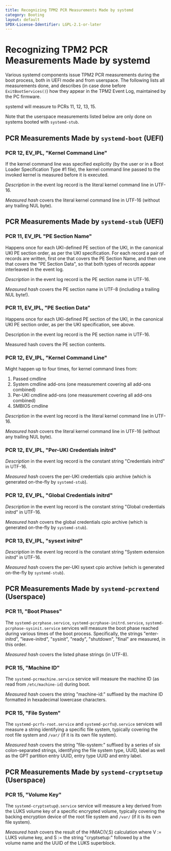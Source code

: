 ```yaml
---
title: Recognizing TPM2 PCR Measurements Made by systemd
category: Booting
layout: default
SPDX-License-Identifier: LGPL-2.1-or-later
---
```


# Recognizing TPM2 PCR Measurements Made by systemd

Various systemd components issue TPM2 PCR measurements during the boot process,
both in UEFI mode and from userspace. The following lists all measurements
done, and describes (in case done before `ExitBootServices()`) how they appear
in the TPM2 Event Log, maintained by the PC firmware.

systemd will measure to PCRs 11, 12, 13, 15.

Note that the userspace measurements listed below are only done on systems
booted with `systemd-stub`.

## PCR Measurements Made by `systemd-boot` (UEFI)

### PCR 12, EV_IPL, "Kernel Command Line"

If the kernel command line was specified explicitly (by the user or in a Boot
Loader Specification Type #1 file), the kernel command line passed to the
invoked kernel is measured before it is executed.

*Description* in the event log record is the literal kernel command line in
UTF-16.

*Measured hash* covers the literal kernel command line in UTF-16 (without any
trailing NUL byte).

## PCR Measurements Made by `systemd-stub` (UEFI)

### PCR 11, EV_IPL "PE Section Name"

Happens once for each UKI-defined PE section of the UKI, in the canonical UKI
PE section order, as per the UKI specification. For each record a pair of
records are written, first one that covers the PE Section Name, and then one
that covers the "PE Section Data", so that both types of records appear
interleaved in the event log.

*Description* in the event log record is the PE section name in UTF-16.

*Measured hash* covers the PE section name in UTF-8 (including a trailing NUL byte!).

### PCR 11, EV_IPL, "PE Section Data"

Happens once for each UKI-defined PE section of the UKI, in the canonical UKI
PE section order, as per the UKI specification, see above.

Description in the event log record is the PE section name in UTF-16.

Measured hash covers the PE section contents.

### PCR 12, EV_IPL, "Kernel Command Line"

Might happen up to four times, for kernel command lines from:

 1. Passed cmdline
 2. System cmdline add-ons (one measurement covering all add-ons combined)
 3. Per-UKI cmdline add-ons (one measurement covering all add-ons combined)
 2. SMBIOS cmdline

*Description* in the event log record is the literal kernel command line in
UTF-16.

*Measured hash* covers the literal kernel command line in UTF-16 (without any
trailing NUL byte).

### PCR 12, EV_IPL, "Per-UKI Credentials initrd"

*Description* in the event log record is the constant string "Credentials
initrd" in UTF-16.

*Measured hash* covers the per-UKI credentials cpio archive (which is generated
 on-the-fly by `systemd-stub`).

### PCR 12, EV_IPL, "Global Credentials initrd"

*Description* in the event log record is the constant string "Global
credentials initrd" in UTF-16.

*Measured hash* covers the global credentials cpio archive (which is generated
on-the-fly by `systemd-stub`).

### PCR 13, EV_IPL, "sysext initrd"

*Description* in the event log record is the constant string "System extension
initrd" in UTF-16.

*Measured hash* covers the per-UKI sysext cpio archive (which is generated
on-the-fly by `systemd-stub`).

## PCR Measurements Made by `systemd-pcrextend` (Userspace)

### PCR 11, "Boot Phases"

The `systemd-pcrphase.service`, `systemd-pcrphase-initrd.service`,
`systemd-pcrphase-sysinit.service` services will measure the boot phase reached
during various times of the boot process. Specifically, the strings
"enter-initrd", "leave-initrd", "sysinit", "ready", "shutdown", "final" are
measured, in this order.

*Measured hash* covers the listed phase strings (in UTF-8).

### PCR 15, "Machine ID"

The `systemd-pcrmachine.service` service will measure the machine ID (as read
from `/etc/machine-id`) during boot.

*Measured hash* covers the string "machine-id:" suffixed by the machine ID
formatted in hexadecimal lowercase characters.

### PCR 15, "File System"

The `systemd-pcrfs-root.service` and `systemd-pcrfs@.service` services will
measure a string identifying a specific file system, typically covering the
root file system and `/var/` (if it is its own file system).

*Measured hash* covers the string "file-system:" suffixed by a series of six
colon-separated strings, identifying the file system type, UUID, label as well
as the GPT partition entry UUID, entry type UUID and entry label.

## PCR Measurements Made by `systemd-cryptsetup` (Userspace)

### PCR 15, "Volume Key"

The `systemd-cryptsetup@.service` service will measure a key derived from the
LUKS volume key of a specific encrypted volume, typically covering the backing
encryption device of the root file system and `/var/` (if it is its own file
system).

*Measured hash* covers the result of the HMAC(V,S) calculation where V := LUKS
volume key, and S := the string "cryptsetup:" followed by a the volume name and
the UUID of the LUKS superblock.

